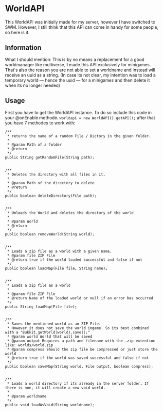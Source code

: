 # WorldAPI
This WorldAPI was initially made for my server, however I have switched to SWM.
However, I still think that this API can come in handy for some people, so here is it.

## Information
What I should mention: This is by no means a replacement for a good worldmanager like multiverse, I made this API exclusively for minigames. That's also the reason you are not able to set a worldname and instead will receive an uuid as a string.
(In case its not clear, my intention was to load a temporary world — hence the uuid — for a minigames and then delete it when its no longer needed)

## Usage
First you have to get the WorldAPI instance. To do so include this code in your @onEnable methode.
`worldapi = new WorldAPI().getAPI();`
after that you have 7 methodes to work with:
```
/**
 * returns the name of a random File / Dictory in the given folder.
 *
 * @param Path of a folder
 * @return
 */
public String getRandomFile(String path);


/**
 * Deletes the directory with all files in it.
 *
 * @param Path of the directory to delete
 * @return
 */
public boolean deleteDirectory(File path);


/**
 * Unloads the World and deletes the directory of the world
 *
 * @param World
 * @return
 */
public boolean removeWorld(String world);


/**
 * Loads a zip file as a world with a given name.
 * @param file ZIP File
 * @return true if the world loaded successful and false if not
 */
public boolean loadMap(File file, String name);


/**
 * Loads a zip file as a world
 *
 * @param file ZIP File
 * @return Name of the loaded world or null if an error has occurred
 */
public String loadMap(File file);


/**
 * Saves the mentioned world as an ZIP File.
 * However it does not save the world ingame. So its best combined with a "Bukkit.getWorld(world).save();"
 * @param world World that will be saved
 * @param output Requires a path and filename with the .zip extention like: worlds/world.zip
 * @param compress Should the zip file be compressed or just store the world
 * @return true if the world was saved successful and false if not
 */
public boolean saveMap(String world, File output, boolean compress);


/**
 * Loads a world directory if its already in the server folder. If there is non, it will create a new void world.
 *
 * @param worldname
 */
public void loadAsVoid(String worldname);
```

